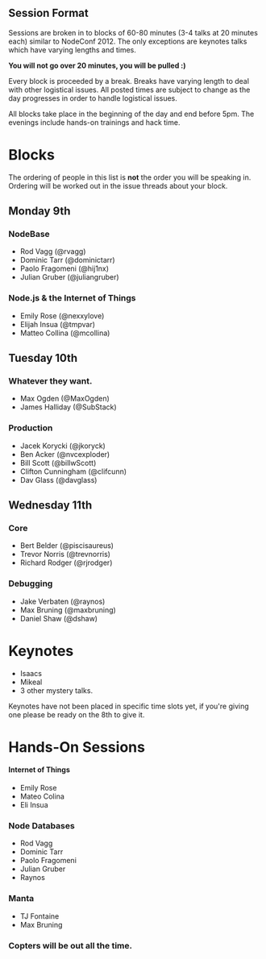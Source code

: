 ## Session Format

Sessions are broken in to blocks of 60-80 minutes (3-4 talks at 20 minutes each) similar to NodeConf 2012. The only exceptions are keynotes talks which have varying lengths and times.

**You will not go over 20 minutes,  you will be pulled :)**

Every block is proceeded by a break. Breaks have varying length to deal with other logistical issues. All posted times are subject to change as the day progresses in order to handle logistical issues.

All blocks take place in the beginning of the day and end before 5pm. The evenings include hands-on trainings and hack time.

# Blocks

The ordering of people in this list is **not** the order you will be speaking in. Ordering will be worked out in the issue threads about your block.

## Monday 9th

### NodeBase
- Rod Vagg (@rvagg)
- Dominic Tarr (@dominictarr)
- Paolo Fragomeni (@hij1nx)
- Julian Gruber (@juliangruber)

### Node.js & the Internet of Things
- Emily Rose (@nexxylove)
- Elijah Insua (@tmpvar)
- Matteo Collina (@mcollina)

## Tuesday 10th 

### Whatever they want.
- Max Ogden (@MaxOgden)
- James Halliday (@SubStack)

### Production 
- Jacek Korycki (@jkoryck)
- Ben Acker (@nvcexploder)
- Bill Scott (@billwScott) 
- Clifton Cunningham (@clifcunn) 
- Dav Glass (@davglass)

## Wednesday 11th 

### Core
- Bert Belder (@piscisaureus)
- Trevor Norris (@trevnorris)
- Richard Rodger (@rjrodger)

### Debugging
- Jake Verbaten (@raynos)
- Max Bruning (@maxbruning)
- Daniel Shaw (@dshaw)

# Keynotes
- Isaacs
- Mikeal 
- 3 other mystery talks.

Keynotes have not been placed in specific time slots yet, if you're giving one please be ready on the 8th to give it.


# Hands-On Sessions

#### Internet of Things
- Emily Rose
- Mateo Colina
- Eli Insua
 
### Node Databases
- Rod Vagg
- Dominic Tarr
- Paolo Fragomeni
- Julian Gruber
- Raynos

### Manta
- TJ Fontaine
- Max Bruning

### Copters will be out all the time.

